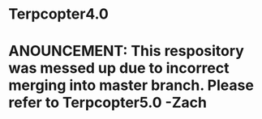 # Terpcopter4.0

# ANOUNCEMENT: This respository was messed up due to incorrect merging into master branch. Please refer to Terpcopter5.0 -Zach
